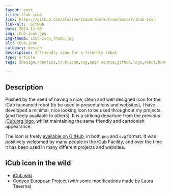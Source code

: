 ```yaml
---
layout: post
title: iCub icon
link: https://github.com/alecive/iCubArtwork/tree/master/iCub-Icon
link-alt:  GitHub
date: 2014-11-08
img: iCub-icon.jpg
img-thumb: iCub-icon_thumb.jpg
alt: iCub-icon
category: design
description: A friendly icon for a friendly robot
type: article
tags: [design,robotics,icub,icon,svg,open source,github,logo,robot,humanoids]

---
```


## Description

Pushed by the need of having a nice, clean and well designed icon for the iCub humanoid robot (to be used in presentations and websites), I have developed a minimal, nice looking icon to be used throughout my projects (and freely available to others). It is a striking departure from the previous [iCub.org logo](http://neurolab.unife.it/omll/logoRC.jpg), whilst maintaining the same friendly and cartoonish appearance.

The icon is freely [available on GitHub](https://github.com/alecive/iCubArtwork/tree/master/iCub-Icon), in both `png` and `svg` format. It was positively welcomed by many people in the iCub Facility, and over the time it has been used in many different projects and websites.

## iCub icon in the wild

 * [iCub wiki](http://wiki.icub.org/wiki/Main_Page)
 * [Codyco European Project](http://www.codyco.eu) (with some modifications made by Laura Taverna)
